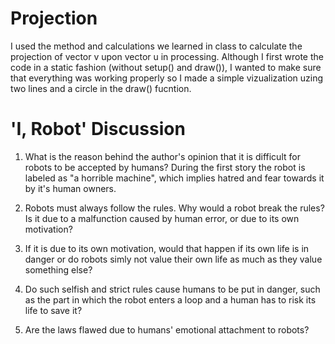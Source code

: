 # Projection

I used the method and calculations we learned in class to calculate the projection of vector v upon vector u in processing. Although I first wrote the code in a static fashion (without setup() and draw()), I wanted to make sure that everything was working properly so I made a simple vizualization uzing two lines and a circle in the draw() fucntion.

# 'I, Robot' Discussion

1. What is the reason behind the author's opinion that it is difficult for robots to be accepted by humans? During the first story the robot is labeled as "a horrible machine", which implies hatred and fear towards it by it's human owners.

2. Robots must always follow the rules. Why would a robot break the rules? Is it due to a malfunction caused by human error, or due to its own motivation?

3. If it is due to its own motivation, would that happen if its own life is in danger or do robots simly not value their own life as much as they value something else?

4. Do such selfish and strict rules cause humans to be put in danger, such as the part in which the robot enters a loop and a human has to risk its life to save it?

5. Are the laws flawed due to humans' emotional attachment to robots? 

